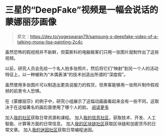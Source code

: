 # 三星的“DeepFake”视频是一幅会说话的蒙娜丽莎画像

> 原文：<https://dev.to/yogeswaran79/samsung-s-deepfake-video-of-a-talking-mona-lisa-painting-2c4c>

虽然恐怖的假视频并不新鲜，但莫斯科的电脑极客们只用一张图片就制作出了这些视频。

以前，研究人员会先给一个名人拍多张照片，然后将它们“映射”到另一个人的活动特征上，以一种被称为“木偶表演”的技术创造出所谓的“深度假”。

虽然使用多张图片可以制造出更具说服力的假货，但黑客能够用一张照片制作假视频的前景令人恐惧。

在《蒙娜丽莎》的例子中，研究小组展示了这幅动画画看起来会有一些不同，这取决于在这幅著名的画后面使用了哪个人的脸。
[阅读更多](https://www.thesun.co.uk/news/9143575/deepfake-talking-mona-lisa-samsung/)

加入[我的社区](https://t.me/theprogrammersclub)获取日常资源和课程。
加入[我的信息社区](https://t.me/theprogrammersinfo)，获取技术、开发、人工智能、计算等方面的日常信息。
加入[我的区块链社区](https://t.me/AtlanticBlockchain)获取区块链和加密货币的日常文章。
加入[我的迷因社区](https://t.me/theprogrammersmemes)获取日常编程迷因。